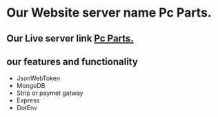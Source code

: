 # Our Website server name Pc Parts.

## Our Live server link [Pc Parts.](https://shrouded-atoll-06153.herokuapp.com/)

## our features and functionality

- JsonWebToken
- MongoDB
- Strip or paymet gatway
- Express
- DotEnv
